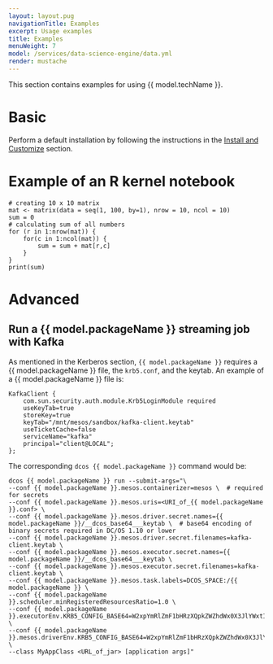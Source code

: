 ```yaml
---
layout: layout.pug
navigationTitle: Examples
excerpt: Usage examples
title: Examples
menuWeight: 7
model: /services/data-science-engine/data.yml
render: mustache
---
```

This section contains examples for using {{ model.techName }}.

# Basic

Perform a default installation by following the instructions in the [Install and Customize](/services/data-science-engine/1.0.0/install/) section.

# Example of an R kernel notebook

```
# creating 10 x 10 matrix
mat <- matrix(data = seq(1, 100, by=1), nrow = 10, ncol = 10)
sum = 0
# calculating sum of all numbers
for (r in 1:nrow(mat)) {
    for(c in 1:ncol(mat)) {
        sum = sum + mat[r,c]
    }
}
print(sum)
```


# Advanced

## Run a {{ model.packageName }} streaming job with Kafka
As mentioned in the Kerberos section, `{{ model.packageName }}` requires a {{ model.packageName }} file, the `krb5.conf`, and the keytab.
An example of a {{ model.packageName }} file is:

    KafkaClient {
        com.sun.security.auth.module.Krb5LoginModule required
        useKeyTab=true
        storeKey=true
        keyTab="/mnt/mesos/sandbox/kafka-client.keytab"
        useTicketCache=false
        serviceName="kafka"
        principal="client@LOCAL";
    };

The corresponding `dcos {{ model.packageName }}` command would be:

    dcos {{ model.packageName }} run --submit-args="\
    --conf {{ model.packageName }}.mesos.containerizer=mesos \  # required for secrets
    --conf {{ model.packageName }}.mesos.uris=<URI_of_{{ model.packageName }}.conf> \
    --conf {{ model.packageName }}.mesos.driver.secret.names={{ model.packageName }}/__dcos_base64___keytab \  # base64 encoding of binary secrets required in DC/OS 1.10 or lower
    --conf {{ model.packageName }}.mesos.driver.secret.filenames=kafka-client.keytab \
    --conf {{ model.packageName }}.mesos.executor.secret.names={{ model.packageName }}/__dcos_base64___keytab \
    --conf {{ model.packageName }}.mesos.executor.secret.filenames=kafka-client.keytab \
    --conf {{ model.packageName }}.mesos.task.labels=DCOS_SPACE:/{{ model.packageName }} \
    --conf {{ model.packageName }}.scheduler.minRegisteredResourcesRatio=1.0 \
    --conf {{ model.packageName }}.executorEnv.KRB5_CONFIG_BASE64=W2xpYmRlZmF1bHRzXQpkZWZhdWx0X3JlYWxtID0gTE9DQUwKCltyZWFsbXNdCiAgTE9DQUwgPSB7CiAgICBrZGMgPSBrZGMubWFyYXRob24uYXV0b2lwLmRjb3MudGhpc2Rjb3MuZGlyZWN0b3J5OjI1MDAKICB9Cg== \
    --conf {{ model.packageName }}.mesos.driverEnv.KRB5_CONFIG_BASE64=W2xpYmRlZmF1bHRzXQpkZWZhdWx0X3JlYWxtID0gTE9DQUwKCltyZWFsbXNdCiAgTE9DQUwgPSB7CiAgICBrZGMgPSBrZGMubWFyYXRob24uYXV0b2lwLmRjb3MudGhpc2Rjb3MuZGlyZWN0b3J5OjI1MDAKICB9Cg== \
    --class MyAppClass <URL_of_jar> [application args]"


